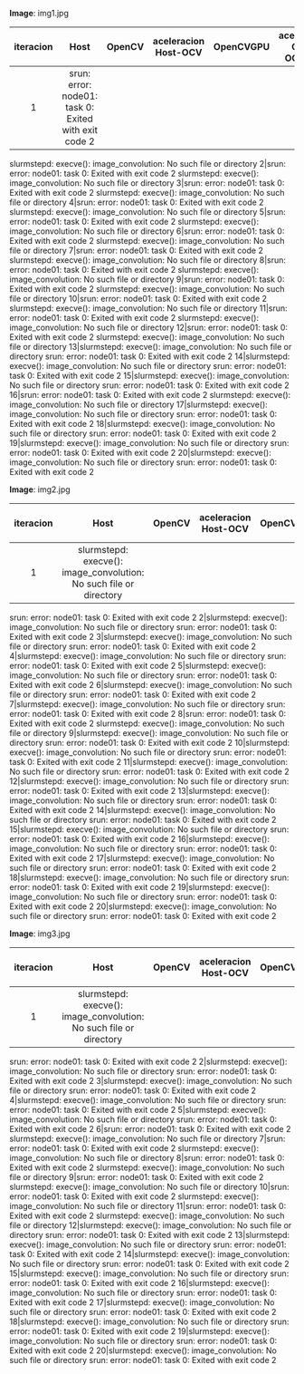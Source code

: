 **Image**: img1.jpg

iteracion|Host|OpenCV|aceleracion Host-OCV|OpenCVGPU|aceleracion OCV-OCVGPU|Cuda|aceleracion OCV-Cuda|aceleracion OCVGPU-Cuda
:---:|:---:|:---:|:---:|:---:|:---:|:---:|:---:|:---:
1|srun: error: node01: task 0: Exited with exit code 2
slurmstepd: execve(): image_convolution: No such file or directory
2|srun: error: node01: task 0: Exited with exit code 2
slurmstepd: execve(): image_convolution: No such file or directory
3|srun: error: node01: task 0: Exited with exit code 2
slurmstepd: execve(): image_convolution: No such file or directory
4|srun: error: node01: task 0: Exited with exit code 2
slurmstepd: execve(): image_convolution: No such file or directory
5|srun: error: node01: task 0: Exited with exit code 2
slurmstepd: execve(): image_convolution: No such file or directory
6|srun: error: node01: task 0: Exited with exit code 2
slurmstepd: execve(): image_convolution: No such file or directory
7|srun: error: node01: task 0: Exited with exit code 2
slurmstepd: execve(): image_convolution: No such file or directory
8|srun: error: node01: task 0: Exited with exit code 2
slurmstepd: execve(): image_convolution: No such file or directory
9|srun: error: node01: task 0: Exited with exit code 2
slurmstepd: execve(): image_convolution: No such file or directory
10|srun: error: node01: task 0: Exited with exit code 2
slurmstepd: execve(): image_convolution: No such file or directory
11|srun: error: node01: task 0: Exited with exit code 2
slurmstepd: execve(): image_convolution: No such file or directory
12|srun: error: node01: task 0: Exited with exit code 2
slurmstepd: execve(): image_convolution: No such file or directory
13|slurmstepd: execve(): image_convolution: No such file or directory
srun: error: node01: task 0: Exited with exit code 2
14|slurmstepd: execve(): image_convolution: No such file or directory
srun: error: node01: task 0: Exited with exit code 2
15|slurmstepd: execve(): image_convolution: No such file or directory
srun: error: node01: task 0: Exited with exit code 2
16|srun: error: node01: task 0: Exited with exit code 2
slurmstepd: execve(): image_convolution: No such file or directory
17|slurmstepd: execve(): image_convolution: No such file or directory
srun: error: node01: task 0: Exited with exit code 2
18|slurmstepd: execve(): image_convolution: No such file or directory
srun: error: node01: task 0: Exited with exit code 2
19|slurmstepd: execve(): image_convolution: No such file or directory
srun: error: node01: task 0: Exited with exit code 2
20|slurmstepd: execve(): image_convolution: No such file or directory
srun: error: node01: task 0: Exited with exit code 2

**Image**: img2.jpg

iteracion|Host|OpenCV|aceleracion Host-OCV|OpenCVGPU|aceleracion OCV-OCVGPU|Cuda|aceleracion OCV-Cuda|aceleracion OCVGPU-Cuda
:---:|:---:|:---:|:---:|:---:|:---:|:---:|:---:|:---:
1|slurmstepd: execve(): image_convolution: No such file or directory
srun: error: node01: task 0: Exited with exit code 2
2|slurmstepd: execve(): image_convolution: No such file or directory
srun: error: node01: task 0: Exited with exit code 2
3|slurmstepd: execve(): image_convolution: No such file or directory
srun: error: node01: task 0: Exited with exit code 2
4|slurmstepd: execve(): image_convolution: No such file or directory
srun: error: node01: task 0: Exited with exit code 2
5|slurmstepd: execve(): image_convolution: No such file or directory
srun: error: node01: task 0: Exited with exit code 2
6|slurmstepd: execve(): image_convolution: No such file or directory
srun: error: node01: task 0: Exited with exit code 2
7|slurmstepd: execve(): image_convolution: No such file or directory
srun: error: node01: task 0: Exited with exit code 2
8|srun: error: node01: task 0: Exited with exit code 2
slurmstepd: execve(): image_convolution: No such file or directory
9|slurmstepd: execve(): image_convolution: No such file or directory
srun: error: node01: task 0: Exited with exit code 2
10|slurmstepd: execve(): image_convolution: No such file or directory
srun: error: node01: task 0: Exited with exit code 2
11|slurmstepd: execve(): image_convolution: No such file or directory
srun: error: node01: task 0: Exited with exit code 2
12|slurmstepd: execve(): image_convolution: No such file or directory
srun: error: node01: task 0: Exited with exit code 2
13|slurmstepd: execve(): image_convolution: No such file or directory
srun: error: node01: task 0: Exited with exit code 2
14|slurmstepd: execve(): image_convolution: No such file or directory
srun: error: node01: task 0: Exited with exit code 2
15|slurmstepd: execve(): image_convolution: No such file or directory
srun: error: node01: task 0: Exited with exit code 2
16|slurmstepd: execve(): image_convolution: No such file or directory
srun: error: node01: task 0: Exited with exit code 2
17|slurmstepd: execve(): image_convolution: No such file or directory
srun: error: node01: task 0: Exited with exit code 2
18|slurmstepd: execve(): image_convolution: No such file or directory
srun: error: node01: task 0: Exited with exit code 2
19|slurmstepd: execve(): image_convolution: No such file or directory
srun: error: node01: task 0: Exited with exit code 2
20|slurmstepd: execve(): image_convolution: No such file or directory
srun: error: node01: task 0: Exited with exit code 2

**Image**: img3.jpg

iteracion|Host|OpenCV|aceleracion Host-OCV|OpenCVGPU|aceleracion OCV-OCVGPU|Cuda|aceleracion OCV-Cuda|aceleracion OCVGPU-Cuda
:---:|:---:|:---:|:---:|:---:|:---:|:---:|:---:|:---:
1|slurmstepd: execve(): image_convolution: No such file or directory
srun: error: node01: task 0: Exited with exit code 2
2|slurmstepd: execve(): image_convolution: No such file or directory
srun: error: node01: task 0: Exited with exit code 2
3|slurmstepd: execve(): image_convolution: No such file or directory
srun: error: node01: task 0: Exited with exit code 2
4|slurmstepd: execve(): image_convolution: No such file or directory
srun: error: node01: task 0: Exited with exit code 2
5|slurmstepd: execve(): image_convolution: No such file or directory
srun: error: node01: task 0: Exited with exit code 2
6|srun: error: node01: task 0: Exited with exit code 2
slurmstepd: execve(): image_convolution: No such file or directory
7|srun: error: node01: task 0: Exited with exit code 2
slurmstepd: execve(): image_convolution: No such file or directory
8|srun: error: node01: task 0: Exited with exit code 2
slurmstepd: execve(): image_convolution: No such file or directory
9|srun: error: node01: task 0: Exited with exit code 2
slurmstepd: execve(): image_convolution: No such file or directory
10|srun: error: node01: task 0: Exited with exit code 2
slurmstepd: execve(): image_convolution: No such file or directory
11|srun: error: node01: task 0: Exited with exit code 2
slurmstepd: execve(): image_convolution: No such file or directory
12|slurmstepd: execve(): image_convolution: No such file or directory
srun: error: node01: task 0: Exited with exit code 2
13|slurmstepd: execve(): image_convolution: No such file or directory
srun: error: node01: task 0: Exited with exit code 2
14|slurmstepd: execve(): image_convolution: No such file or directory
srun: error: node01: task 0: Exited with exit code 2
15|slurmstepd: execve(): image_convolution: No such file or directory
srun: error: node01: task 0: Exited with exit code 2
16|slurmstepd: execve(): image_convolution: No such file or directory
srun: error: node01: task 0: Exited with exit code 2
17|slurmstepd: execve(): image_convolution: No such file or directory
srun: error: node01: task 0: Exited with exit code 2
18|slurmstepd: execve(): image_convolution: No such file or directory
srun: error: node01: task 0: Exited with exit code 2
19|slurmstepd: execve(): image_convolution: No such file or directory
srun: error: node01: task 0: Exited with exit code 2
20|slurmstepd: execve(): image_convolution: No such file or directory
srun: error: node01: task 0: Exited with exit code 2

